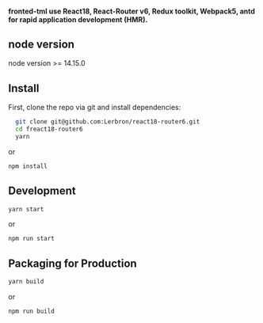 #### fronted-tml use React18, React-Router v6, Redux toolkit, Webpack5, antd for rapid application development (HMR).

## node version
node version >= 14.15.0


## Install
First, clone the repo via git and install dependencies:
```bash
  git clone git@github.com:Lerbron/react18-router6.git
  cd freact18-router6
  yarn
``` 
or
```bash
npm install
```

## Development
```bash
yarn start
```
or 
```bash
npm run start
```

## Packaging for Production

```bash
yarn build
```
or
```bash
npm run build
```
